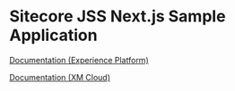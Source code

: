 # Sitecore JSS Next.js Sample Application

[Documentation (Experience Platform)](https://doc.sitecore.com/xp/en/developers/hd/211/sitecore-headless-development/sitecore-javascript-rendering-sdk--jss--for-next-js.html)

[Documentation (XM Cloud)](https://doc.sitecore.com/xmc/en/developers/xm-cloud/sitecore-javascript-rendering-sdk--jss--for-next-js.html)
